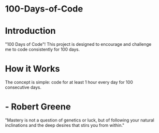 # 100-Days-of-Code

# Introduction
"100 Days of Code"! This project is designed to encourage and challenge me to code consistently for 100 days. 

# How it Works
The concept is simple: code for at least 1 hour every day for 100 consecutive days.

# - Robert Greene
"Mastery is not a question of genetics or luck, but of following your natural inclinations and the deep desires that stirs you from within."

